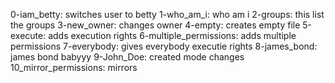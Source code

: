 0-iam_betty: switches user to betty
1-who_am_i: who am i
2-groups: this list the groups
3-new_owner: changes owner
4-empty: creates empty file 
5-execute: adds execution rights 
6-multiple_permissions: adds multiple permissions 
7-everybody: gives everybody executie rights 
8-james_bond: james bond babyyy 
9-John_Doe: created mode changes 
10_mirror_permissions: mirrors 
